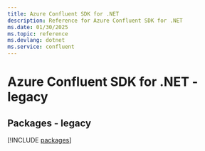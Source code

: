 ```yaml
---
title: Azure Confluent SDK for .NET
description: Reference for Azure Confluent SDK for .NET
ms.date: 01/30/2025
ms.topic: reference
ms.devlang: dotnet
ms.service: confluent
---
```

# Azure Confluent SDK for .NET - legacy
## Packages - legacy
[!INCLUDE [packages](confluent-index.md)]